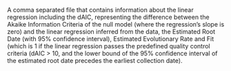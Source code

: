 A comma separated file that contains information about the linear regression including the dAIC, representing the difference between the Akaike Information Criteria of the null model (where the regression’s slope is zero) and the linear regression inferred from the data, the Estimated Root Date (with 95% confidence interval), Estimated Evolutionary Rate and Fit (which is 1 if the linear regression passes the predefined quality control criteria (dAIC > 10, and the lower bound of the 95% confidence interval of the estimated root date precedes the earliest collection date).